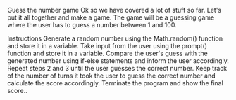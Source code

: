 Guess the number game
Ok so we have covered a lot of stuff so far. Let's put it all together and make a game. The game will be a guessing game where the user has to guess a number between 1 and 100.

Instructions
Generate a random number using the Math.random() function and store it in a variable.
Take input from the user using the prompt() function and store it in a variable.
Compare the user's guess with the generated number using if-else statements and inform the user accordingly.
Repeat steps 2 and 3 until the user guesses the correct number.
Keep track of the number of turns it took the user to guess the correct number and calculate the score accordingly.
Terminate the program and show the final score..
